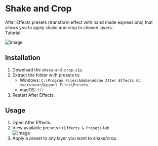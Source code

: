 # Shake and Crop
After Effects presets (transform effect with hand made expressions) that allows you to apply shake and crop to chosen layers.  
Tutorial:  

![image](https://github.com/user-attachments/assets/f803fc5f-d0ee-46b7-828d-de809bcac47b)  

## Installation
1. Download the `shake-and-crop.zip`.  
2. Extract the folder with presets to:  
   - Windows: `C:\Program Files\Adobe\Adobe After Effects CC <version>\Support Files\Presets`  
   - macOS: `???`  
3. Restart After Effects.  

## Usage
1. Open After Effects.  
2. View available presets in `Effects & Presets` tab  
![image](https://github.com/user-attachments/assets/0e8390f4-95e3-4128-aff6-5ca09e1bef71)  
3. Apply a preset to any layer you want to shake/crop.  
